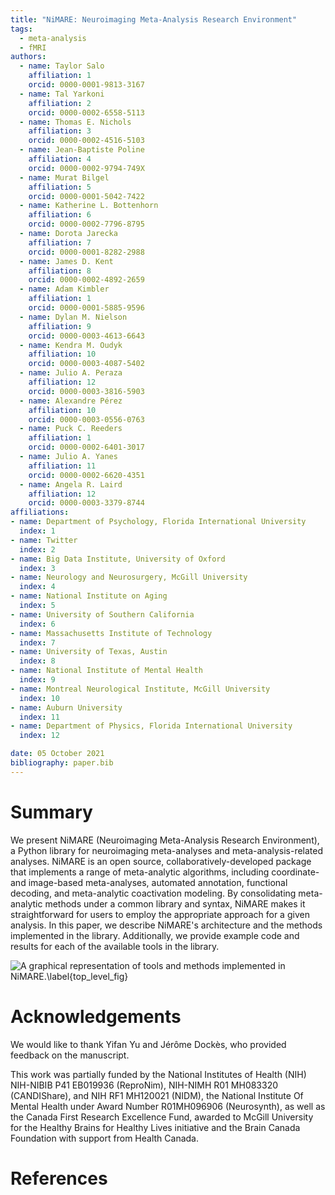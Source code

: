 ```yaml
---
title: "NiMARE: Neuroimaging Meta-Analysis Research Environment"
tags:
  - meta-analysis
  - fMRI
authors:
  - name: Taylor Salo
    affiliation: 1
    orcid: 0000-0001-9813-3167
  - name: Tal Yarkoni
    affiliation: 2
    orcid: 0000-0002-6558-5113
  - name: Thomas E. Nichols
    affiliation: 3
    orcid: 0000-0002-4516-5103
  - name: Jean-Baptiste Poline
    affiliation: 4
    orcid: 0000-0002-9794-749X
  - name: Murat Bilgel
    affiliation: 5
    orcid: 0000-0001-5042-7422
  - name: Katherine L. Bottenhorn
    affiliation: 6
    orcid: 0000-0002-7796-8795
  - name: Dorota Jarecka
    affiliation: 7
    orcid: 0000-0001-8282-2988
  - name: James D. Kent
    affiliation: 8
    orcid: 0000-0002-4892-2659
  - name: Adam Kimbler
    affiliation: 1
    orcid: 0000-0001-5885-9596
  - name: Dylan M. Nielson
    affiliation: 9
    orcid: 0000-0003-4613-6643
  - name: Kendra M. Oudyk
    affiliation: 10
    orcid: 0000-0003-4087-5402
  - name: Julio A. Peraza
    affiliation: 12
    orcid: 0000-0003-3816-5903
  - name: Alexandre Pérez
    affiliation: 10
    orcid: 0000-0003-0556-0763
  - name: Puck C. Reeders
    affiliation: 1
    orcid: 0000-0002-6401-3017
  - name: Julio A. Yanes
    affiliation: 11
    orcid: 0000-0002-6620-4351
  - name: Angela R. Laird
    affiliation: 12
    orcid: 0000-0003-3379-8744
affiliations:
- name: Department of Psychology, Florida International University
  index: 1
- name: Twitter
  index: 2
- name: Big Data Institute, University of Oxford
  index: 3
- name: Neurology and Neurosurgery, McGill University
  index: 4
- name: National Institute on Aging
  index: 5
- name: University of Southern California
  index: 6
- name: Massachusetts Institute of Technology
  index: 7
- name: University of Texas, Austin
  index: 8
- name: National Institute of Mental Health
  index: 9
- name: Montreal Neurological Institute, McGill University
  index: 10
- name: Auburn University
  index: 11
- name: Department of Physics, Florida International University
  index: 12

date: 05 October 2021
bibliography: paper.bib
---
```


# Summary

We present NiMARE (Neuroimaging Meta-Analysis Research Environment), a Python library for neuroimaging meta-analyses and meta-analysis-related analyses.
NiMARE is an open source, collaboratively-developed package that implements a range of meta-analytic algorithms, including coordinate- and image-based meta-analyses, automated annotation, functional decoding, and meta-analytic coactivation modeling.
By consolidating meta-analytic methods under a common library and syntax, NiMARE makes it straightforward for users to employ the appropriate approach for a given analysis.
In this paper, we describe NiMARE's architecture and the methods implemented in the library.
Additionally, we provide example code and results for each of the available tools in the library.

![A graphical representation of tools and methods implemented in NiMARE.\label{top_level_fig}](https://github.com/Notebook-Factory/myelin-meta-analysis/raw/master/content/images/figure_00.svg)

# Acknowledgements

We would like to thank Yifan Yu and Jérôme Dockès, who provided feedback on the manuscript.

This work was partially funded by the National Institutes of Health (NIH) NIH-NIBIB P41 EB019936 (ReproNim), NIH-NIMH R01 MH083320 (CANDIShare), and NIH RF1 MH120021 (NIDM), the National Institute Of Mental Health under Award Number R01MH096906 (Neurosynth), as well as the Canada First Research Excellence Fund, awarded to McGill University for the Healthy Brains for Healthy Lives initiative and the Brain Canada Foundation with support from Health Canada.

# References
